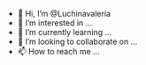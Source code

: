 - 👋 Hi, I’m @Luchinavaleria
- 👀 I’m interested in ...
- 🌱 I’m currently learning ...
- 💞️ I’m looking to collaborate on ...
- 📫 How to reach me ...

<!---
Luchinavaleria/Luchinavaleria is a ✨ special ✨ repository because its `README.md` (this file) appears on your GitHub profile.
You can click the Preview link to take a look at your changes.
--->
